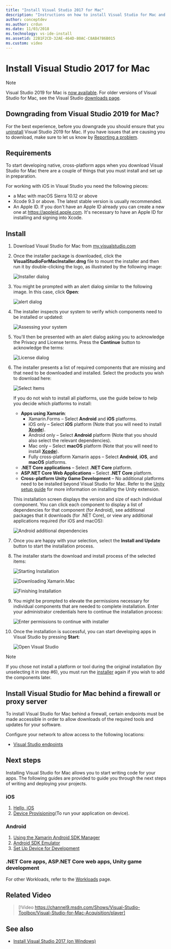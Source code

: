 ```yaml
---
title: "Install Visual Studio 2017 for Mac"
description: "Instructions on how to install Visual Studio for Mac and additional components required for cross-platform development."
author: conceptdev
ms.author: crdun
ms.date: 11/03/2018
ms.technology: vs-ide-install
ms.assetid: 22B1F2CD-32AE-464D-80AC-C8AB4786B015
ms.custom: video
---
```


# Install Visual Studio 2017 for Mac

> [!NOTE]
> Visual Studio 2019 for Mac is [now available](installation.md?view=vsmac-2019). For older versions of Visual Studio for Mac, see the Visual Studio [downloads page](https://my.visualstudio.com/Downloads?q=Visual%20Studio%202017%20for%20Mac).

## Downgrading from Visual Studio 2019 for Mac?

For the best experience, before you downgrade you should ensure that you [uninstall](uninstall.md) Visual Studio 2019 for Mac. If you have issues that are causing you to download, make sure to let us know by [Reporting a problem](report-a-problem.md).
 
## Requirements

To start developing native, cross-platform apps when you download Visual Studio for Mac there are a couple of things that you must install and set up in preparation.

For working with iOS in Visual Studio you need the following pieces:

- a Mac with macOS Sierra 10.12 or above
- Xcode 9.3 or above. The latest stable version is usually recommended.
- An Apple ID. If you don't have an Apple ID already you can create a new one at https://appleid.apple.com. It's necessary to have an Apple ID for installing and signing into Xcode.

## Install

1. Download Visual Studio for Mac from [my.visualstudio.com](https://my.visualstudio.com/Downloads?q=Visual%20Studio%202019%20for%20Mac)

2. Once the installer package is downloaded, click the **VisualStudioForMacInstaller.dmg** file to mount the installer and then run it by double-clicking the logo, as illustrated by the following image:

   ![Installer dialog](media/installer-image1.png)

3. You might be prompted with an alert dialog similar to the following image. In this case, click **Open**:

   ![alert dialog](media/installer-image2.png)

4. The installer inspects your system to verify which components need to be installed or updated:

   ![Assessing your system](media/installer-image3.png)

5. You'll then be presented with an alert dialog asking you to acknowledge the Privacy and License terms. Press the **Continue** button to acknowledge the terms:

   ![License dialog](media/installer-image4.png)

6. The installer presents a list of required components that are missing and that need to be downloaded and installed. Select the products you wish to download here:

   ![Select Items](media/installer-image5.png)

   If you do not wish to install all platforms, use the guide below to help you decide which platforms to install:

   * **Apps using Xamarin**:
      - Xamarin.Forms – Select **Android** and **iOS** platforms.
      - iOS only – Select **iOS** platform (Note that you will need to install [**Xcode**](https://developer.apple.com/xcode/)).
      - Android only – Select **Android** platform (Note that you should also select the relevant dependencies).
      - Mac only – Select **macOS** platform (Note that you will need to install [**Xcode**](https://developer.apple.com/xcode/)).
      - Fully cross-platform Xamarin apps – Select **Android**, **iOS**, and **macOS** platforms.
   * **.NET Core applications** – Select **.NET Core** platform.
   * **ASP.NET Core Web Applications** – Select **.NET Core** platform.
   * **Cross-platform Unity Game Development** – No additional platforms need to be installed beyond Visual Studio for Mac. Refer to the [Unity setup guide](/visualstudio/macm/setup-vsmac-tools-unity) for more information on installing the Unity extension.

   This installation screen displays the version and size of each individual component. You can click each component to display a list of dependencies for that component (for Android), see additional packages that it downloads (for .NET Core), or view any additional applications required (for iOS and macOS):

   ![Android additional dependencies](media/installer-image6.png)

7. Once you are happy with your selection, select the **Install and Update** button to start the installation process.

8. The installer starts the download and install process of the selected items:

   ![Starting Installation](media/installer-image7.png)

   ![Downloading Xamarin.Mac](media/installer-image8.png)

   ![Finishing Installation](media/installer-image9.png)

9. You might be prompted to elevate the permissions necessary for individual components that are needed to complete installation. Enter your administrator credentials here to continue the installation process:

   ![Enter permissions to continue with installer](media/installer-image10.png)

10. Once the installation is successful, you can start developing apps in Visual Studio by pressing **Start**:

    ![Open Visual Studio](media/installer-image11.png)

> [!NOTE]
> If you chose not install a platform or tool during the original installation (by unselecting it in step #6), you must run the [installer](https://visualstudio.microsoft.com/vs/) again if you wish to add the components later.

## Install Visual Studio for Mac behind a firewall or proxy server

To install Visual Studio for Mac behind a firewall, certain endpoints must be made accessible in order to allow downloads of the required tools and updates for your software.

Configure your network to allow access to the following locations:

- [Visual Studio endpoints](/visualstudio/install/install-visual-studio-behind-a-firewall-or-proxy-server)

## Next steps

Installing Visual Studio for Mac allows you to start writing code for your apps. The following guides are provided to guide you through the next steps of writing and deploying your projects.

### iOS

1. [Hello, iOS](https://developer.xamarin.com/guides/ios/getting_started/hello,_iOS/)
2. [Device Provisioning](https://developer.xamarin.com/guides/ios/getting_started/installation/device_provisioning)(To run your application on device).

### Android

1. [Using the Xamarin Android SDK Manager](https://developer.xamarin.com/guides/android/getting_started/installation/android-sdk/?ide=xs)
2. [Android SDK Emulator](https://developer.xamarin.com/guides/android/getting_started/installation/android-emulator/)
4. [Set Up Device for Development](https://developer.xamarin.com/guides/android/getting_started/installation/set_up_device_for_development/)

### .NET Core apps, ASP.NET Core web apps, Unity game development

For other Workloads, refer to the [Workloads](/visualstudio/mac/workloads) page.

## Related Video

> [!Video https://channel9.msdn.com/Shows/Visual-Studio-Toolbox/Visual-Studio-for-Mac-Acquisition/player]

## See also

- [Install Visual Studio 2017 (on Windows)](/visualstudio/install/install-visual-studio)
